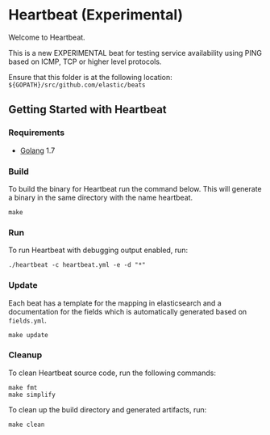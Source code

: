 # Heartbeat (Experimental)

Welcome to Heartbeat.

This is a new EXPERIMENTAL beat for testing service availability using PING based on ICMP, TCP or higher level protocols.

Ensure that this folder is at the following location:
`${GOPATH}/src/github.com/elastic/beats`

## Getting Started with Heartbeat

### Requirements

* [Golang](https://golang.org/dl/) 1.7

### Build

To build the binary for Heartbeat run the command below. This will generate a binary
in the same directory with the name heartbeat.

```
make
```


### Run

To run Heartbeat with debugging output enabled, run:

```
./heartbeat -c heartbeat.yml -e -d "*"
```


### Update

Each beat has a template for the mapping in elasticsearch and a documentation for the fields
which is automatically generated based on `fields.yml`.

```
make update
```


### Cleanup

To clean  Heartbeat source code, run the following commands:

```
make fmt
make simplify
```

To clean up the build directory and generated artifacts, run:

```
make clean
```
